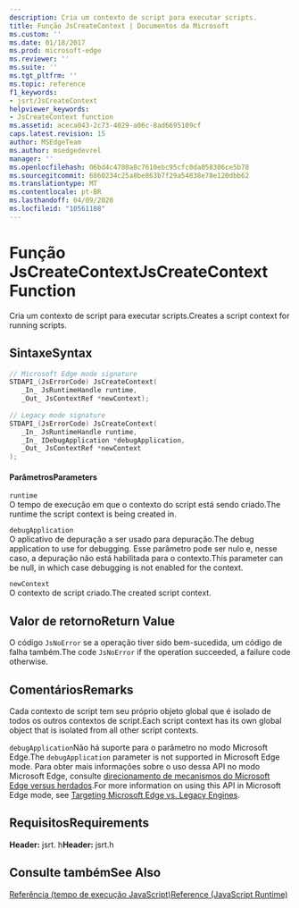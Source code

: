 ```yaml
---
description: Cria um contexto de script para executar scripts.
title: Função JsCreateContext | Documentos da Microsoft
ms.custom: ''
ms.date: 01/18/2017
ms.prod: microsoft-edge
ms.reviewer: ''
ms.suite: ''
ms.tgt_pltfrm: ''
ms.topic: reference
f1_keywords:
- jsrt/JsCreateContext
helpviewer_keywords:
- JsCreateContext function
ms.assetid: aceca043-2c73-4029-a06c-8ad6695109cf
caps.latest.revision: 15
author: MSEdgeTeam
ms.author: msedgedevrel
manager: ''
ms.openlocfilehash: 06bd4c4780a8c7610ebc95cfc0da058306ce5b78
ms.sourcegitcommit: 6860234c25a8be863b7f29a54838e78e120dbb62
ms.translationtype: MT
ms.contentlocale: pt-BR
ms.lasthandoff: 04/09/2020
ms.locfileid: "10561108"
---
```

# <span data-ttu-id="660c8-103">Função JsCreateContext</span><span class="sxs-lookup"><span data-stu-id="660c8-103">JsCreateContext Function</span></span>
<span data-ttu-id="660c8-104">Cria um contexto de script para executar scripts.</span><span class="sxs-lookup"><span data-stu-id="660c8-104">Creates a script context for running scripts.</span></span>  
  
## <span data-ttu-id="660c8-105">Sintaxe</span><span class="sxs-lookup"><span data-stu-id="660c8-105">Syntax</span></span>  
  
```cpp  
// Microsoft Edge mode signature  
STDAPI_(JsErrorCode) JsCreateContext(  
   _In_ JsRuntimeHandle runtime,  
   _Out_ JsContextRef *newContext);  
  
// Legacy mode signature  
STDAPI_(JsErrorCode) JsCreateContext(  
   _In_ JsRuntimeHandle runtime,  
   _In_ IDebugApplication *debugApplication,  
   _Out_ JsContextRef *newContext  
);  
```  
  
#### <span data-ttu-id="660c8-106">Parâmetros</span><span class="sxs-lookup"><span data-stu-id="660c8-106">Parameters</span></span>  
 `runtime`  
 <span data-ttu-id="660c8-107">O tempo de execução em que o contexto do script está sendo criado.</span><span class="sxs-lookup"><span data-stu-id="660c8-107">The runtime the script context is being created in.</span></span>  
  
 `debugApplication`  
 <span data-ttu-id="660c8-108">O aplicativo de depuração a ser usado para depuração.</span><span class="sxs-lookup"><span data-stu-id="660c8-108">The debug application to use for debugging.</span></span> <span data-ttu-id="660c8-109">Esse parâmetro pode ser nulo e, nesse caso, a depuração não está habilitada para o contexto.</span><span class="sxs-lookup"><span data-stu-id="660c8-109">This parameter can be null, in which case debugging is not enabled for the context.</span></span>  
  
 `newContext`  
 <span data-ttu-id="660c8-110">O contexto de script criado.</span><span class="sxs-lookup"><span data-stu-id="660c8-110">The created script context.</span></span>  
  
## <span data-ttu-id="660c8-111">Valor de retorno</span><span class="sxs-lookup"><span data-stu-id="660c8-111">Return Value</span></span>  
 <span data-ttu-id="660c8-112">O código `JsNoError` se a operação tiver sido bem-sucedida, um código de falha também.</span><span class="sxs-lookup"><span data-stu-id="660c8-112">The code `JsNoError` if the operation succeeded, a failure code otherwise.</span></span>  
  
## <span data-ttu-id="660c8-113">Comentários</span><span class="sxs-lookup"><span data-stu-id="660c8-113">Remarks</span></span>  
 <span data-ttu-id="660c8-114">Cada contexto de script tem seu próprio objeto global que é isolado de todos os outros contextos de script.</span><span class="sxs-lookup"><span data-stu-id="660c8-114">Each script context has its own global object that is isolated from all other script contexts.</span></span>  
  
 <span data-ttu-id="660c8-115">`debugApplication`Não há suporte para o parâmetro no modo Microsoft Edge.</span><span class="sxs-lookup"><span data-stu-id="660c8-115">The `debugApplication` parameter is not supported in Microsoft Edge mode.</span></span> <span data-ttu-id="660c8-116">Para obter mais informações sobre o uso dessa API no modo Microsoft Edge, consulte [direcionamento de mecanismos do Microsoft Edge versus herdados](../chakra-hosting/targeting-edge-vs-legacy-engines-in-jsrt-apis.md).</span><span class="sxs-lookup"><span data-stu-id="660c8-116">For more information on using this API in Microsoft Edge mode, see [Targeting Microsoft Edge vs. Legacy Engines](../chakra-hosting/targeting-edge-vs-legacy-engines-in-jsrt-apis.md).</span></span>  
  
## <span data-ttu-id="660c8-117">Requisitos</span><span class="sxs-lookup"><span data-stu-id="660c8-117">Requirements</span></span>  
 <span data-ttu-id="660c8-118">**Header:** jsrt. h</span><span class="sxs-lookup"><span data-stu-id="660c8-118">**Header:** jsrt.h</span></span>  
  
## <span data-ttu-id="660c8-119">Consulte também</span><span class="sxs-lookup"><span data-stu-id="660c8-119">See Also</span></span>  
 [<span data-ttu-id="660c8-120">Referência (tempo de execução JavaScript)</span><span class="sxs-lookup"><span data-stu-id="660c8-120">Reference (JavaScript Runtime)</span></span>](../chakra-hosting/reference-javascript-runtime.md)